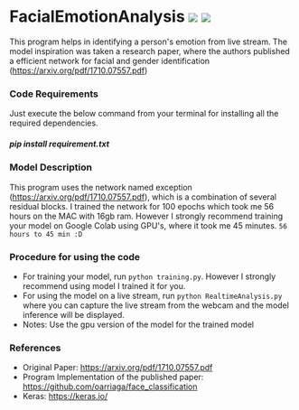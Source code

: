 # FacialEmotionAnalysis ![](https://img.shields.io/github/license/sourcerer-io/hall-of-fame.svg?colorB=ff0000) ![](https://img.shields.io/badge/Harsha-Karpurapu-brightgreen.svg?colorB=ff0000)

This program helps in identifying a person's emotion from live stream. The model inspiration was taken a research paper, where the authors published a efficient network for facial and gender identification (https://arxiv.org/pdf/1710.07557.pdf)

### Code Requirements
Just execute the below command from your terminal for installing all the required dependencies. 
##### pip install requirement.txt

### Model Description

This program uses the network named exception (https://arxiv.org/pdf/1710.07557.pdf), which is a combination of several residual blocks. I trained the network for 100 epochs which took me 56 hours on the MAC with 16gb ram. However I strongly recommend training your model on Google Colab using GPU's, where it took me 45 minutes. `56 hours to 45 min :D`

### Procedure for using the code
- For training your model, run `python training.py`. However I strongly recommend using model I trained it for you. 
- For using the model on a live stream, run `python RealtimeAnalysis.py` where you can capture the live stream from the webcam and the model inference will be displayed. 
- Notes: Use the gpu version of the model for the trained model

### References
- Original Paper: https://arxiv.org/pdf/1710.07557.pdf
- Program Implementation of the published paper: https://github.com/oarriaga/face_classification
- Keras: https://keras.io/
